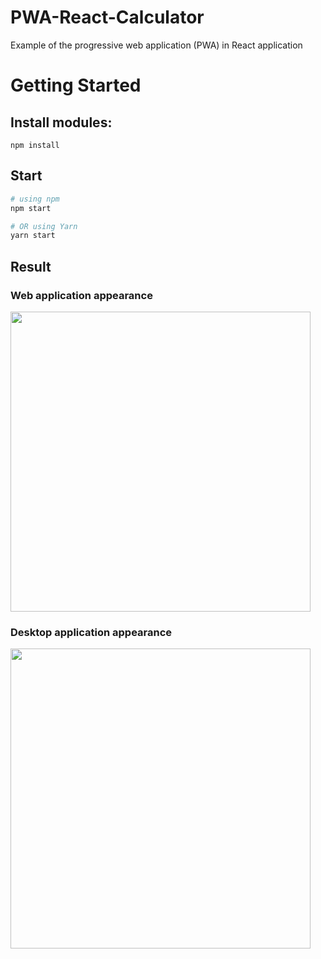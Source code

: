 # PWA-React-Calculator
Example of the progressive web application (PWA) in React application

# Getting Started

## Install modules:

```npm install```

## Start

```bash
# using npm
npm start

# OR using Yarn
yarn start
```
## Result

### Web application appearance

<img src="https://github.com/zahoruiko/React-Native-Calculator/blob/main/appLook/Screen-1.png" width="480" />

### Desktop application appearance

<img src="https://github.com/zahoruiko/React-Native-Calculator/blob/main/appLook/Screen-2.png" width="480" />
